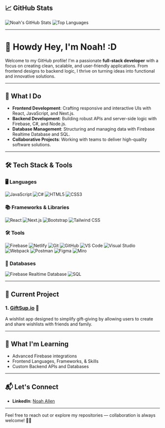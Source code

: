 ## 📈 **GitHub Stats**
![Noah's GitHub Stats](https://github-readme-stats.vercel.app/api?username=noahcallen&show_icons=true&theme=radical)
![Top Languages](https://github-readme-stats.vercel.app/api/top-langs/?username=noahcallen&layout=compact&theme=radical)

---


# 👋 Howdy Hey, I'm Noah! :D 
Welcome to my GitHub profile! I'm a passionate **full-stack developer** with a focus on creating clean, scalable, and user-friendly applications. From frontend designs to backend logic, I thrive on turning ideas into functional and innovative solutions.

---

## 🔧 **What I Do**
- **Frontend Development**: Crafting responsive and interactive UIs with React, JavaScript, and Next.js.
- **Backend Development**: Building robust APIs and server-side logic with Firebase, C#, and Node.js.
- **Database Management**: Structuring and managing data with Firebase Realtime Database and SQL.
- **Collaborative Projects**: Working with teams to deliver high-quality software solutions.

---

## 🛠 **Tech Stack & Tools**

### 🖥 **Languages**
<p>
  <img src="https://img.shields.io/badge/JavaScript-F7DF1E?style=for-the-badge&logo=javascript&logoColor=black" alt="JavaScript"/>
  <img src="https://img.shields.io/badge/C%23-239120?style=for-the-badge&logo=c-sharp&logoColor=white" alt="C#"/>
  <img src="https://img.shields.io/badge/HTML5-E34F26?style=for-the-badge&logo=html5&logoColor=white" alt="HTML5"/>
  <img src="https://img.shields.io/badge/CSS3-1572B6?style=for-the-badge&logo=css3&logoColor=white" alt="CSS3"/>
</p>

### 📚 **Frameworks & Libraries**
<p>
  <img src="https://img.shields.io/badge/React-61DAFB?style=for-the-badge&logo=react&logoColor=black" alt="React"/>
  <img src="https://img.shields.io/badge/Next.js-000000?style=for-the-badge&logo=nextdotjs&logoColor=white" alt="Next.js"/>
  <img src="https://img.shields.io/badge/Bootstrap-7952B3?style=for-the-badge&logo=bootstrap&logoColor=white" alt="Bootstrap"/>
  <img src="https://img.shields.io/badge/Tailwind%20CSS-06B6D4?style=for-the-badge&logo=tailwind-css&logoColor=white" alt="Tailwind CSS"/>
</p>

### 🛠️ **Tools**
<p>
  <img src="https://img.shields.io/badge/Firebase-FFCA28?style=for-the-badge&logo=firebase&logoColor=black" alt="Firebase"/>
  <img src="https://img.shields.io/badge/Netlify-00C7B7?style=for-the-badge&logo=netlify&logoColor=white" alt="Netlify"/>
  <img src="https://img.shields.io/badge/Git-F05032?style=for-the-badge&logo=git&logoColor=white" alt="Git"/>
  <img src="https://img.shields.io/badge/GitHub-181717?style=for-the-badge&logo=github&logoColor=white" alt="GitHub"/>
  <img src="https://img.shields.io/badge/VS%20Code-007ACC?style=for-the-badge&logo=visual-studio-code&logoColor=white" alt="VS Code"/>
  <img src="https://img.shields.io/badge/Visual%20Studio-5C2D91?style=for-the-badge&logo=visual-studio&logoColor=white" alt="Visual Studio"/>
  <img src="https://img.shields.io/badge/Webpack-8DD6F9?style=for-the-badge&logo=webpack&logoColor=black" alt="Webpack"/>
  <img src="https://img.shields.io/badge/Postman-FF6C37?style=for-the-badge&logo=postman&logoColor=white" alt="Postman"/>
  <img src="https://img.shields.io/badge/Figma-F24E1E?style=for-the-badge&logo=figma&logoColor=white" alt="Figma"/>
  <img src="https://img.shields.io/badge/Miro-050038?style=for-the-badge&logo=miro&logoColor=white" alt="Miro"/>
</p>

### 💾 **Databases**
<p>
  <img src="https://img.shields.io/badge/Firebase%20Realtime%20Database-FFCA28?style=for-the-badge&logo=firebase&logoColor=black" alt="Firebase Realtime Database"/>
  <img src="https://img.shields.io/badge/SQL-4479A1?style=for-the-badge&logo=postgresql&logoColor=white" alt="SQL"/>
</p>


---

## 🚀 **Current Project**
### 1. [**GiftSup.io**](https://gitsupio.netlify.app) 🎁  
A wishlist app designed to simplify gift-giving by allowing users to create and share wishlists with friends and family.  


---

## 🌱 **What I'm Learning**
- Advanced Firebase integrations  
- Frontend Languages, Frameworks, & Skills
- Custom Backend APIs and Databases

---

## 📬 **Let's Connect**
- **LinkedIn**: [Noah Allen](https://www.linkedin.com/in/noahcurryallen/)  

---

Feel free to reach out or explore my repositories — collaboration is always welcome! 🚀✨  
